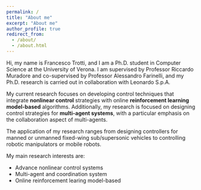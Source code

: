 ```yaml
---
permalink: /
title: "About me"
excerpt: "About me"
author_profile: true
redirect_from: 
  - /about/
  - /about.html
---
```


Hi, my name is Francesco Trotti, and I am a Ph.D. student in Computer Science at the University of Verona. I am supervised by Professor Riccardo Muradore and co-supervised by Professor Alessandro Farinelli, and my Ph.D. research is carried out in collaboration with Leonardo S.p.A.

My current research focuses on developing control techniques that integrate **nonlinear control** strategies with online **reinforcement learning model-based** algorithms. Additionally, my research is focused on designing control strategies for **multi-agent systems**, with a particular emphasis on the collaboration aspect of multi-agents.

The application of my research ranges from designing controllers for manned or unmanned fixed-wing sub/supersonic vehicles to controlling robotic manipulators or mobile robots.

My main research interests are:

- Advance nonlinear control systems
- Multi-agent and coordination system
- Online reinforcement learing model-based
